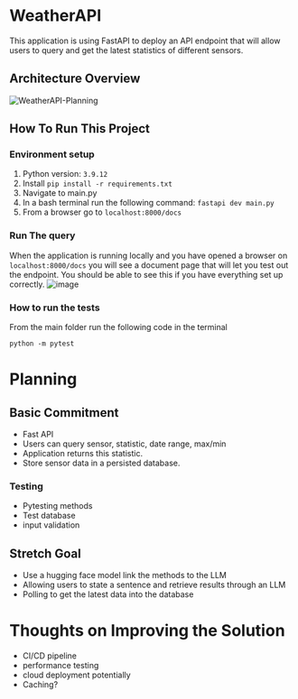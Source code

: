 # WeatherAPI
This application is using FastAPI to deploy an API endpoint that will allow users to query and get the latest statistics of different sensors. 

## Architecture Overview
![WeatherAPI-Planning](https://github.com/user-attachments/assets/dc3c168c-37f1-4034-8355-fcd2a91bd53f)

## How To Run This Project

### Environment setup 
1. Python version: `3.9.12`
2. Install `pip install -r requirements.txt`
3. Navigate to main.py 
4. In a bash terminal run the following command:  `fastapi dev main.py `
5. From a browser go to `localhost:8000/docs`

### Run The query 
When the application is running locally and you have opened a browser on `localhost:8000/docs` you will see a document page that will let you test out the endpoint. 
You should be able to see this if you have everything set up correctly. 
![image](https://github.com/user-attachments/assets/a96248f1-1589-45df-9f92-e3b10d02d905)

### How to run the tests
From the main folder run the following code in the terminal

`python -m pytest`

# Planning

## Basic Commitment 
- Fast API
- Users can query sensor, statistic, date range, max/min
- Application returns this statistic.
- Store sensor data in a persisted database.

### Testing 
- Pytesting methods
- Test database
- input validation

## Stretch Goal 
- Use a hugging face model link the methods to the LLM
- Allowing users to state a sentence and retrieve results through an LLM
- Polling to get the latest data into the database

# Thoughts on Improving the Solution 
- CI/CD pipeline
- performance testing
- cloud deployment potentially
- Caching?
